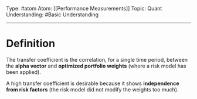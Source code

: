Type: #atom
Atom: [[Performance Measurements]]
Topic: Quant 
Understanding: #Basic Understanding

----
# Definition

The transfer coefficient is the correlation, for a single time period, between the **alpha vector** and **optimized portfolio weights** (where a risk model has been applied).

A high transfer coefficient is desirable because it shows **independence from risk factors** (the risk model did not modify the weights too much).